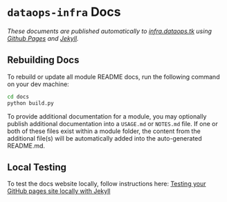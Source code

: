 # `dataops-infra` Docs

_These documents are published automatically to [infra.dataops.tk](https://infra.dataops.tk) using [Github Pages](https://help.github.com/en/github/working-with-github-pages) and [Jekyll](https://jekyllrb.com/docs/)._

## Rebuilding Docs

To rebuild or update all module README docs, run the following command on your dev machine:

```bash
cd docs
python build.py
```

To provide additional documentation for a module, you may optionally publish additional documentation into a `USAGE.md` or `NOTES.md` file. If one or both of these files exist within a module folder, the content from the additional file(s) will be automatically added into the auto-generated README.md.

## Local Testing

To test the docs website locally, follow instructions here: [Testing your GitHub pages site locally with Jekyll](https://help.github.com/en/github/working-with-github-pages/testing-your-github-pages-site-locally-with-jekyll)
